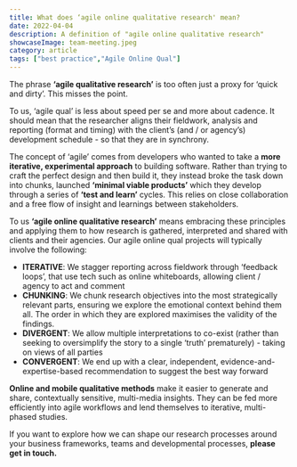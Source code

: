 ```yaml
---
title: What does ‘agile online qualitative research' mean? 
date: 2022-04-04
description: A definition of "agile online qualitative research" 
showcaseImage: team-meeting.jpeg
category: article
tags: ["best practice","Agile Online Qual"]
---
```


The phrase **‘agile qualitative research’** is too often just a proxy for ‘quick and dirty’.  This misses the point. 

To us, ‘agile qual’ is less about speed per se and more about cadence. It should mean that the researcher aligns their fieldwork, analysis and reporting (format and timing) with the client’s (and / or agency’s) development schedule - so that they are in synchrony. 

The concept of ‘agile’ comes from developers who wanted to take a **more iterative, experimental approach** to building software. Rather than trying to craft the perfect design and then build it, they instead broke the task down into chunks, launched **‘minimal viable products’** which they develop through a series of **‘test and learn’** cycles. This relies on close collaboration and a free flow of insight and learnings between stakeholders.  

To us **‘agile online qualitative research’** means embracing these principles and applying them to how research is gathered, interpreted and shared with clients and their agencies.  Our agile online qual projects will typically involve the following: 

- **ITERATIVE**: We stagger reporting across fieldwork through ‘feedback loops’, that use tech such as online whiteboards, allowing client / agency to act and comment
- **CHUNKING**: We chunk research objectives into the most strategically relevant parts, ensuring we explore the emotional context behind them all.  The order in which they are explored maximises the validity of the findings. 
- **DIVERGENT**: We allow multiple interpretations to co-exist (rather than seeking to oversimplify the story to a single ‘truth’ prematurely) - taking on views of all parties 
- **CONVERGENT**: We end up with a clear, independent, evidence-and-expertise-based recommendation to suggest the best way forward 

**Online and mobile qualitative methods** make it easier to generate and share, contextually sensitive, multi-media insights. They can be fed more efficiently into agile workflows and lend themselves to iterative, multi-phased studies. 

If you want to explore how we can shape our research processes around your business frameworks, teams and developmental processes, **please get in touch.** 